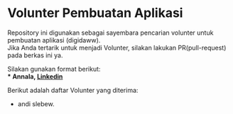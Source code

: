 # Volunter Pembuatan Aplikasi
Repository ini digunakan sebagai sayembara pencarian volunter untuk pembuatan aplikasi (digidaww).<br>
Jika Anda tertarik untuk menjadi Volunter, silakan lakukan PR(pull-request) pada berkas ini ya.<br>

Silakan gunakan format berikut:<br>
**\* Annala, [Linkedin](https://www.linkedn.com/in/ananala/)**  

Berikut adalah daftar Volunter yang diterima:
* andi slebew.
